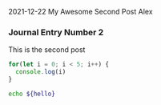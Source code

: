 2021-12-22
My Awesome Second Post
Alex

### Journal Entry Number 2

This is the second post

```javascript
for(let i = 0; i < 5; i++) {
  console.log(i)
}
```


```bash
echo ${hello}
```